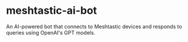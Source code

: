 # meshtastic-ai-bot
An AI-powered bot that connects to Meshtastic devices and responds to queries using OpenAI's GPT models.
